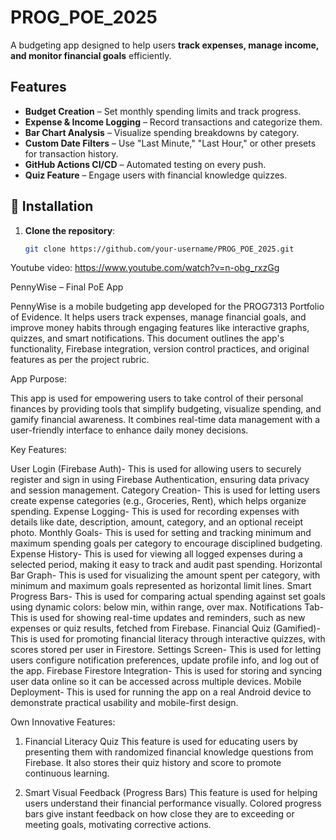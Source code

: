 # PROG_POE_2025

A budgeting app designed to help users **track expenses, manage income, and monitor financial goals** efficiently.

##  Features
- **Budget Creation** – Set monthly spending limits and track progress.
- **Expense & Income Logging** – Record transactions and categorize them.
- **Bar Chart Analysis** – Visualize spending breakdowns by category.
- **Custom Date Filters** – Use "Last Minute," "Last Hour," or other presets for transaction history.
- **GitHub Actions CI/CD** – Automated testing on every push.
- **Quiz Feature** – Engage users with financial knowledge quizzes.

## 🔧 Installation
1. **Clone the repository**:
   ```sh
   git clone https://github.com/your-username/PROG_POE_2025.git

Youtube video:
https://www.youtube.com/watch?v=n-obg_rxzGg

PennyWise – Final PoE App

PennyWise is a mobile budgeting app developed for the PROG7313 Portfolio of Evidence. It helps users track expenses, manage financial goals, and improve money habits through engaging features like interactive graphs, quizzes, and smart notifications. This document outlines the app's functionality, Firebase integration, version control practices, and original features as per the project rubric.

App Purpose:

This app is used for empowering users to take control of their personal finances by providing tools that simplify budgeting, visualize spending, and gamify financial awareness. It combines real-time data management with a user-friendly interface to enhance daily money decisions.


Key Features:

User Login (Firebase Auth)- This is used for allowing users to securely register and sign in using Firebase Authentication, ensuring data privacy and session management. 
Category Creation- This is used for letting users create expense categories (e.g., Groceries, Rent), which helps organize spending. 
Expense Logging- This is used for recording expenses with details like date, description, amount, category, and an optional receipt photo. 
Monthly Goals- This is used for setting and tracking minimum and maximum spending goals per category to encourage disciplined budgeting. 
Expense History- This is used for viewing all logged expenses during a selected period, making it easy to track and audit past spending. 
Horizontal Bar Graph- This is used for visualizing the amount spent per category, with minimum and maximum goals represented as horizontal limit lines. 
Smart Progress Bars- This is used for comparing actual spending against set goals using dynamic colors: below min, within range, over max. 
Notifications Tab- This is used for showing real-time updates and reminders, such as new expenses or quiz results, fetched from Firebase. 
Financial Quiz (Gamified)- This is used for promoting financial literacy through interactive quizzes, with scores stored per user in Firestore. 
Settings Screen- This is used for letting users configure notification preferences, update profile info, and log out of the app. 
Firebase Firestore Integration- This is used for storing and syncing user data online so it can be accessed across multiple devices. 
Mobile Deployment- This is used for running the app on a real Android device to demonstrate practical usability and mobile-first design. 

Own Innovative Features:

 1. Financial Literacy Quiz
This feature is used for educating users by presenting them with randomized financial knowledge questions from Firebase. It also stores their quiz history and score to promote continuous learning.

2. Smart Visual Feedback (Progress Bars)
This feature is used for helping users understand their financial performance visually. Colored progress bars give instant feedback on how close they are to exceeding or meeting goals, motivating corrective actions.


